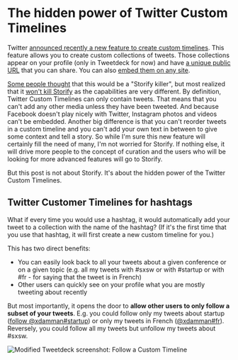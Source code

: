 # The hidden power of Twitter Custom Timelines
Twitter [announced recently a new feature to create custom timelines](https://blog.twitter.com/2013/custom-timelines-in-tweetdeck). This feature allows you to create custom collections of tweets. Those collections appear on your profile (only in Tweetdeck for now) and have [a unique public URL](https://twitter.com/twittermedia/timelines/400355752109293568) that you can share. You can also [embed them on any site](http://www.pcmag.com/article2/0,2817,2427298,00.asp).

[Some people thought](http://www.theguardian.com/technology/2013/nov/13/twitter-takes-on-storify-with-custom-timelines) that this would be a "Storify killer", but most realized that it [won't kill Storify](http://www.poynter.org/latest-news/229422/twitters-custom-timelines-wont-kill-storify-but-could-become-robust-filters/) as the capabilities are very different. By definition, Twitter Custom Timelines can only contain tweets. That means that you can't add any other media unless they have been tweeted. And because Facebook doesn't play nicely with Twitter, Instagram photos and videos can't be embedded. 
Another big difference is that you can't reorder tweets in a custom timeline and you can't add your own text in between to give some context and tell a story. So while I'm sure this new feature will certainly fill the need of many, I'm not worried for Storify. If nothing else, it will drive more people to the concept of curation and the users who will be looking for more advanced features will go to Storify.

But this post is not about Storify. It's about the hidden power of the Twitter Custom Timelines. 

## Twitter Customer Timelines for hashtags

What if every time you would use a hashtag, it would automatically add your tweet to a collection with the name of the hashtag? (If it's the first time that you use that hashtag, it will first create a new custom timeline for you.)

This has two direct benefits:
- You can easily look back to all your tweets about a given conference or on a given topic (e.g. all my tweets with #sxsw or with #startup or with #fr - for saying that the tweet is in French)
- Other users can quickly see on your profile what you are mostly tweeting about recently

But most importantly, it opens the door to **allow other users to only follow a subset of your tweets**. E.g. you could follow only my tweets about startup ([follow @xdamman#startup](https://twitter.com/xdamman/timelines/403231422728503296)) or only my tweets in French ([@xdamman#fr](https://twitter.com/xdamman/timelines/403232035851890689)). Reversely, you could follow all my tweets but unfollow my tweets about #sxsw.

![Modified Tweetdeck screenshot: Follow a Custom Timeline](http://f.cl.ly/items/1h1J0f1H1d0x1i2z3d1O/Screen%20Shot%202013-11-20%20at%2011.03.42%20PM.png)

